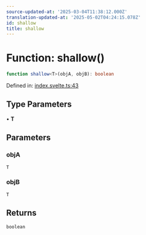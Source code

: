 ```yaml
---
source-updated-at: '2025-03-04T11:38:12.000Z'
translation-updated-at: '2025-05-02T04:24:15.078Z'
id: shallow
title: shallow
---
```


<!-- DO NOT EDIT: this page is autogenerated from the type comments -->

# Function: shallow()

```ts
function shallow<T>(objA, objB): boolean
```

Defined in: [index.svelte.ts:43](https://github.com/TanStack/store/blob/main/packages/svelte-store/src/index.svelte.ts#L43)

## Type Parameters

• **T**

## Parameters

### objA

`T`

### objB

`T`

## Returns

`boolean`
